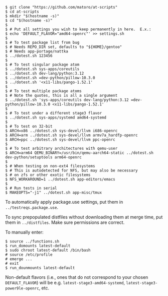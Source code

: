 ```
$ git clone "https://github.com/matoro/at-scripts"
$ cd at-scripts
$ mkdir "$(hostname -s)"
$ cd "$(hostname -s)"
$
$ # Put all settings you wish to keep permanently in here.  E.x.:
$ echo 'DEFAULT_FLAVOR="amd64-openrc"' >> settings.sh
$
$ # To test package list from bug
$ # Needs REPO_DIR set, defaults to "${HOME}/gentoo"
$ # Needs app-portage/nattka
$ ../dotest.sh 123456
$
$ # To test singular package atom
$ ../dotest.sh sys-apps/coreutils
$ ../dotest.sh dev-lang/python:3.12
$ ../dotest.sh =dev-python/pillow-10.3.0
$ ../dotest.sh '<x11-libs/pango-1.52.1'
$
$ # To test multiple package atoms
$ # Note the quotes, this is all a single argument
$ ../dotest.sh 'sys-apps/coreutils dev-lang/python:3.12 =dev-python/pillow-10.3.0 <x11-libs/pango-1.52.1'
$
$ # To test under a different stage3 flavor
$ ../dotest.sh sys-apps/systemd amd64-systemd
$
$ # To test on 32-bit
$ ARCH=x86 ../dotest.sh sys-devel/llvm i686-openrc
$ ARCH=arm ../dotest.sh sys-devel/llvm armv7a_hardfp-openrc
$ ARCH=ppc ../dotest.sh sys-devel/llvm ppc-openrc
$
$ # To test arbitrary architectures with qemu-user
$ ARCH=arm64 QEMU_BINARY=/usr/bin/qemu-aarch64-static ../dotest.sh dev-python/setuptools arm64-openrc
$
$ # When testing on non-ext4 filesystems
$ # This is autodetected for NFS, but may also be necessary
$ # on zfs or other exotic filesystems
$ NFS_WORKAROUND=1 ../dotest.sh app-editors/emacs
$
$ # Run tests in serial
$ MAKEOPTS="-j1" ../dotest.sh app-misc/tmux
```

To automatically apply package.use settings, put them in `../testreqs.package.use`.

To sync prepopulated distfiles without downloading them at merge time, put them in `../distfiles`.  Make sure permissions are correct.

To manually enter:
```
$ source ../functions.sh
$ run_domounts latest-default
$ sudo chroot latest-default /bin/bash
# source /etc/profile
# emerge ...
# exit
$ run_dounmounts latest-default
```

Non-default flavors (i.e., ones that do not correspond to your chosen `DEFAULT_FLAVOR`) will be e.g. `latest-stage3-amd64-systemd`, `latest-stage3-power9le-openrc`, etc.
